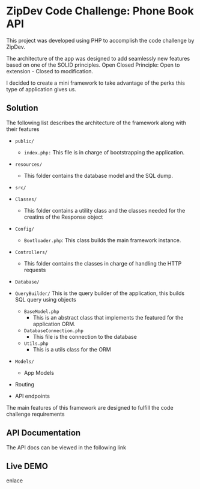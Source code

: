 # ZipDev Code Challenge: Phone Book API

This project was developed using PHP to accomplish the code challenge by ZipDev.

The architecture of the app was designed to add seamlessly new features based on one of the SOLID principles. Open Closed Principle: Open to extension - Closed to modification.

I decided to create a mini framework to take advantage of the perks this type of application gives us.

## Solution

The following list describes the architecture of the framework along with their features
 
- `public/`
    - `index.php:` This file is in charge of bootstrapping the application.

- `resources/`
    - This folder contains the database model and the SQL dump.

- `src/`

- `Classes/`
    - This folder contains a utility class and the classes needed for the creatins of the Response object

- `Config/`
    - `Bootloader.php`: This class builds the main framework instance.
    
- `Controllers/`
    - This folder contains the classes in charge of handling the HTTP requests

- `Database/`

- `QueryBuilder/`
This is the query builder of the application, this builds SQL query using objects
    - `BaseModel.php`
        - This is an abstract class that implements the featured for the application ORM.
    - `DatabaseConnection.php`
        - This file is the connection to the database
    - `Utils.php`
        - This is a utils class for the ORM

- `Models/`
    - App Models

- Routing
- API endpoints

The main features of this framework are designed to fulfill the code challenge requirements  

   

## API Documentation

The API docs can be viewed in the following link
 

## Live DEMO

enlace